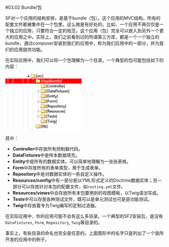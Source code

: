 #03.02 Bundle/包

SF对一个应用的结构安排，是基于bundle（包）。这个应用的MVC结构，所有的配套文件都被集中在一个包里。这么做是有好处的。比如，一个应用不再仅仅是一个独立的应用，只要符合一定的规范，这个应用（包）完全可以嵌入到另外一个更大的应用之中。实际上，我们之前看到过的所谓第三方库，都是一个一个独立的bundle，通过composer安装到我们的应用中，称为我们应用中的一部分，并为我们的应用提供功能。

在实际应用中，我们可以将一个包理解为一个目录。一个典型的包可能包括如下的内容：

![](img/3.2-1.png)

其中：

* **Controller**中存放所有控制器代码。
* **DataFixtures**中是样本数据填充。
* **Entity**中是所有的数据实体。可以简单地理解为一张张表格。
* **Form**中存放所有的表单类型，用于生成表单。
* **Repository**中是对数据实体的一些自定义操作。
* **Resources/config**中有一部分是以YML形式定义的Doctrine数据实体；另一部分可以存放针对本包的配置文件，如`routing.yml`文件。
* **Resources/views**中会存放所有本包要用到的视图模板，以Twig语法写成。
* **Tests**中可以存放各种测试文件，既可以是单元测试也可是是功能测试。
* **Twig**中存放着专为Twig编写的定制过滤器。

在实际应用中，你的应用可能不会有这么多目录。一个典型的SF2安装后，是没有`DataFixtures`, `Form`, `Repository`, `Twig`等目录的。

事实上，有些目录的命名也完全是任意的。上面图形中的名字只是列出了一个我所开发的应用中的例子。